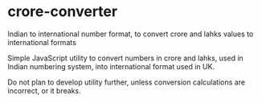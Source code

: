 # crore-converter
Indian to international number format, to convert crore and lahks values to international formats 

Simple JavaScript utility to convert numbers in crore and lahks, used in Indian numbering system, into international format used in UK.

Do not plan to develop utility further, unless conversion calculations are incorrect, or it breaks.
